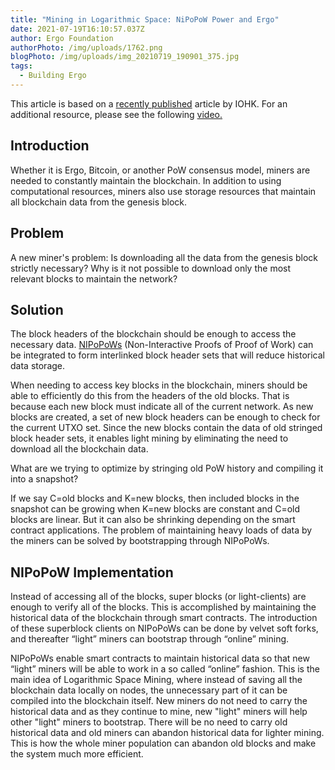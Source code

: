 ```yaml
---
title: "Mining in Logarithmic Space: NiPoPoW Power and Ergo"
date: 2021-07-19T16:10:57.037Z
author: Ergo Foundation
authorPhoto: /img/uploads/1762.png
blogPhoto: /img/uploads/img_20210719_190901_375.jpg
tags:
  - Building Ergo
---
```

<!--StartFragment-->



This article is based on a [recently published](https://eprint.iacr.org/2021/623.pdf) article by IOHK. For an additional resource, please see the following [video.](https://www.youtube.com/watch?v=s05ypkSC7gk)



## Introduction



Whether it is Ergo, Bitcoin, or another PoW consensus model, miners are needed to constantly maintain the blockchain. In addition to using computational resources, miners also use storage resources that maintain all blockchain data from the genesis block.



## Problem



A new miner's problem: Is downloading all the data from the genesis block strictly necessary? Why is it not possible to download only the most relevant blocks to maintain the network?



## Solution



The block headers of the blockchain should be enough to access the necessary data. [NIPoPoWs](https://nipopows.com/) (Non-Interactive Proofs of Proof of Work) can be integrated to form interlinked block header sets that will reduce historical data storage.



When needing to access key blocks in the blockchain, miners should be able to efficiently do this from the headers of the old blocks. That is because each new block must indicate all of the current network. As new blocks are created, a set of new block headers can be enough to check for the current UTXO set. Since the new blocks contain the data of old stringed block header sets, it enables light mining by eliminating the need to download all the blockchain data.



What are we trying to optimize by stringing old PoW history and compiling it into a snapshot?



If we say C=old blocks and K=new blocks, then included blocks in the snapshot can be growing when K=new blocks are constant and C=old blocks are linear. But it can also be shrinking depending on the smart contract applications. The problem of maintaining heavy loads of data by the miners can be solved by bootstrapping through NIPoPoWs. 



## NIPoPoW Implementation



Instead of accessing all of the blocks, super blocks (or light-clients) are enough to verify all of the blocks. This is accomplished by maintaining the historical data of the blockchain through smart contracts. The introduction of these superblock clients on NIPoPoWs can be done by velvet soft forks, and thereafter “light” miners can bootstrap through “online” mining.



NIPoPoWs enable smart contracts to maintain historical data so that new “light” miners will be able to work in a so called “online” fashion. This is the main idea of Logarithmic Space Mining, where instead of saving all the blockchain data locally on nodes, the unnecessary part of it can be compiled into the blockchain itself. New miners do not need to carry the historical data and as they continue to mine, new "light" miners will help other "light" miners to bootstrap. There will be no need to carry old historical data and old miners can abandon historical data for lighter mining. This is how the whole miner population can abandon old blocks and make the system much more efficient.



<!--EndFragment-->